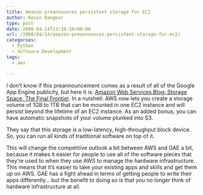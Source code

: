 ```yaml
---
title: Amazon preannounces persistent storage for EC2
author: Kevin Dangoor
type: post
date: 2008-04-14T13:34:16+00:00
url: /2008/04/14/amazon-preannounces-persistent-storage-for-ec2/
categories:
  - Python
  - Software Development
tags:
  - aws

---
```

I don&#8217;t know if this preannouncement comes as a result of all of the Google App Engine publicity, but here it is: [Amazon Web Services Blog: Storage Space, The Final Frontier][1]. In a nutshell: AWS now lets you create a storage volume of 1GB to 1TB that can be mounted in one EC2 instance and will persist beyond the lifetime of an EC2 instance. As an added bonus, you can have automatic snapshots of your volume plunked into S3.

They say that this storage is a low-latency, high-throughput block device. So, you can run all kinds of traditional software on top of it.

This will change the competitive outlook a bit between AWS and GAE a bit, because it makes it easier for people to use all of the software pieces that they&#8217;re used to when they use AWS to manage the hardware infrastructure. This means that it&#8217;s easier to take your existing apps and skills and get them up on AWS. GAE has a fight ahead in terms of getting people to write their apps differently&#8230; but the benefit to doing so is that you no longer think of hardware infrastructure at all.

 [1]: http://aws.typepad.com/aws/2008/04/block-to-the-fu.html